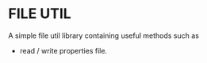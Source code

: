 # FILE UTIL

A simple file util library containing useful methods such as

- read / write properties file.
